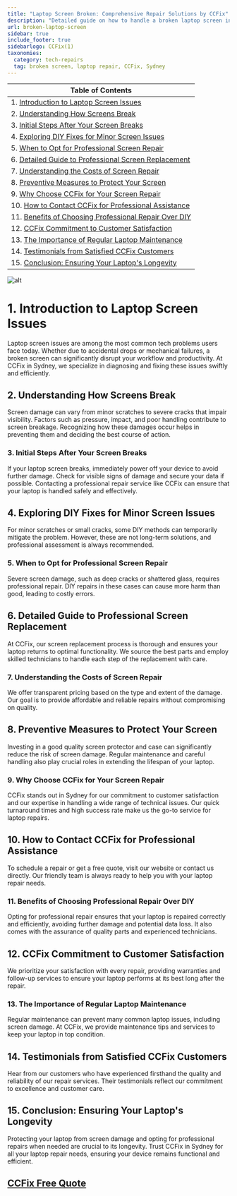 ```yaml
---
title: "Laptop Screen Broken: Comprehensive Repair Solutions by CCFix"
description: "Detailed guide on how to handle a broken laptop screen including DIY tips and professional repair services offered by CCFix in Sydney. Get a free quote today!"
url: broken-laptop-screen
sidebar: true
include_footer: true
sidebarlogo: CCFix(1)
taxonomies:
  category: tech-repairs
  tag: broken screen, laptop repair, CCFix, Sydney
---
```

| **Table of Contents**                                       |
|-------------------------------------------------------------|
| 1. [Introduction to Laptop Screen Issues](#1-introduction-to-laptop-screen-issues) |
| 2. [Understanding How Screens Break](#2-understanding-how-screens-break) |
| 3. [Initial Steps After Your Screen Breaks](#3-initial-steps-after-your-screen-breaks) |
| 4. [Exploring DIY Fixes for Minor Screen Issues](#4-exploring-diy-fixes-for-minor-screen-issues) |
| 5. [When to Opt for Professional Screen Repair](#5-when-to-opt-for-professional-screen-repair) |
| 6. [Detailed Guide to Professional Screen Replacement](#6-detailed-guide-to-professional-screen-replacement) |
| 7. [Understanding the Costs of Screen Repair](#7-understanding-the-costs-of-screen-repair) |
| 8. [Preventive Measures to Protect Your Screen](#8-preventive-measures-to-protect-your-screen) |
| 9. [Why Choose CCFix for Your Screen Repair](#9-why-choose-ccfix-for-your-screen-repair) |
| 10. [How to Contact CCFix for Professional Assistance](#10-how-to-contact-ccfix-for-professional-assistance) |
| 11. [Benefits of Choosing Professional Repair Over DIY](#11-benefits-of-choosing-professional-repair-over-diy) |
| 12. [CCFix Commitment to Customer Satisfaction](#12-ccfix-commitment-to-customer-satisfaction) |
| 13. [The Importance of Regular Laptop Maintenance](#13-the-importance-of-regular-laptop-maintenance) |
| 14. [Testimonials from Satisfied CCFix Customers](#14-testimonials-from-satisfied-ccfix-customers) |
| 15. [Conclusion: Ensuring Your Laptop's Longevity](#15-conclusion-ensuring-your-laptop's-longevity) |

![alt](/images/CCFix-laptop-broken-screen.webp)

# **1. Introduction to Laptop Screen Issues**
Laptop screen issues are among the most common tech problems users face today. Whether due to accidental drops or mechanical failures, a broken screen can significantly disrupt your workflow and productivity. At CCFix in Sydney, we specialize in diagnosing and fixing these issues swiftly and efficiently.

## **2. Understanding How Screens Break**
Screen damage can vary from minor scratches to severe cracks that impair visibility. Factors such as pressure, impact, and poor handling contribute to screen breakage. Recognizing how these damages occur helps in preventing them and deciding the best course of action.

### **3. Initial Steps After Your Screen Breaks**
If your laptop screen breaks, immediately power off your device to avoid further damage. Check for visible signs of damage and secure your data if possible. Contacting a professional repair service like CCFix can ensure that your laptop is handled safely and effectively.

## **4. Exploring DIY Fixes for Minor Screen Issues**
For minor scratches or small cracks, some DIY methods can temporarily mitigate the problem. However, these are not long-term solutions, and professional assessment is always recommended.

### **5. When to Opt for Professional Screen Repair**
Severe screen damage, such as deep cracks or shattered glass, requires professional repair. DIY repairs in these cases can cause more harm than good, leading to costly errors.

## **6. Detailed Guide to Professional Screen Replacement**
At CCFix, our screen replacement process is thorough and ensures your laptop returns to optimal functionality. We source the best parts and employ skilled technicians to handle each step of the replacement with care.

### **7. Understanding the Costs of Screen Repair**
We offer transparent pricing based on the type and extent of the damage. Our goal is to provide affordable and reliable repairs without compromising on quality.

## **8. Preventive Measures to Protect Your Screen**
Investing in a good quality screen protector and case can significantly reduce the risk of screen damage. Regular maintenance and careful handling also play crucial roles in extending the lifespan of your laptop.

### **9. Why Choose CCFix for Your Screen Repair**
CCFix stands out in Sydney for our commitment to customer satisfaction and our expertise in handling a wide range of technical issues. Our quick turnaround times and high success rate make us the go-to service for laptop repairs.

## **10. How to Contact CCFix for Professional Assistance**
To schedule a repair or get a free quote, visit our website or contact us directly. Our friendly team is always ready to help you with your laptop repair needs.

### **11. Benefits of Choosing Professional Repair Over DIY**
Opting for professional repair ensures that your laptop is repaired correctly and efficiently, avoiding further damage and potential data loss. It also comes with the assurance of quality parts and experienced technicians.

## **12. CCFix Commitment to Customer Satisfaction**
We prioritize your satisfaction with every repair, providing warranties and follow-up services to ensure your laptop performs at its best long after the repair.

### **13. The Importance of Regular Laptop Maintenance**
Regular maintenance can prevent many common laptop issues, including screen damage. At CCFix, we provide maintenance tips and services to keep your laptop in top condition.

## **14. Testimonials from Satisfied CCFix Customers**
Hear from our customers who have experienced firsthand the quality and reliability of our repair services. Their testimonials reflect our commitment to excellence and customer care.

## **15. Conclusion: Ensuring Your Laptop's Longevity**
Protecting your laptop from screen damage and opting for professional repairs when needed are crucial to its longevity. Trust CCFix in Sydney for all your laptop repair needs, ensuring your device remains functional and efficient.

 ## [CCFix Free Quote](https://form.jotform.com/241402975332857)
